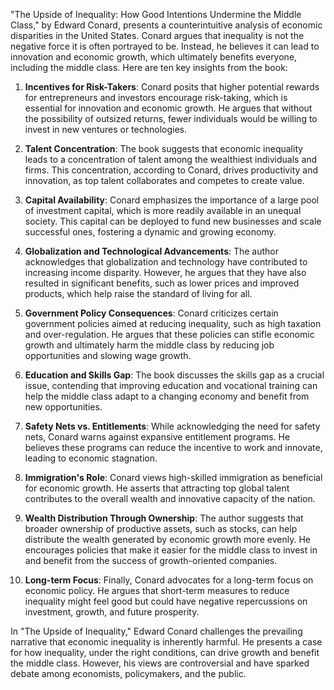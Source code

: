 "The Upside of Inequality: How Good Intentions Undermine the Middle Class," by Edward Conard, presents a counterintuitive analysis of economic disparities in the United States. Conard argues that inequality is not the negative force it is often portrayed to be. Instead, he believes it can lead to innovation and economic growth, which ultimately benefits everyone, including the middle class. Here are ten key insights from the book:

1. **Incentives for Risk-Takers**: Conard posits that higher potential rewards for entrepreneurs and investors encourage risk-taking, which is essential for innovation and economic growth. He argues that without the possibility of outsized returns, fewer individuals would be willing to invest in new ventures or technologies.

2. **Talent Concentration**: The book suggests that economic inequality leads to a concentration of talent among the wealthiest individuals and firms. This concentration, according to Conard, drives productivity and innovation, as top talent collaborates and competes to create value.

3. **Capital Availability**: Conard emphasizes the importance of a large pool of investment capital, which is more readily available in an unequal society. This capital can be deployed to fund new businesses and scale successful ones, fostering a dynamic and growing economy.

4. **Globalization and Technological Advancements**: The author acknowledges that globalization and technology have contributed to increasing income disparity. However, he argues that they have also resulted in significant benefits, such as lower prices and improved products, which help raise the standard of living for all.

5. **Government Policy Consequences**: Conard criticizes certain government policies aimed at reducing inequality, such as high taxation and over-regulation. He argues that these policies can stifle economic growth and ultimately harm the middle class by reducing job opportunities and slowing wage growth.

6. **Education and Skills Gap**: The book discusses the skills gap as a crucial issue, contending that improving education and vocational training can help the middle class adapt to a changing economy and benefit from new opportunities.

7. **Safety Nets vs. Entitlements**: While acknowledging the need for safety nets, Conard warns against expansive entitlement programs. He believes these programs can reduce the incentive to work and innovate, leading to economic stagnation.

8. **Immigration's Role**: Conard views high-skilled immigration as beneficial for economic growth. He asserts that attracting top global talent contributes to the overall wealth and innovative capacity of the nation.

9. **Wealth Distribution Through Ownership**: The author suggests that broader ownership of productive assets, such as stocks, can help distribute the wealth generated by economic growth more evenly. He encourages policies that make it easier for the middle class to invest in and benefit from the success of growth-oriented companies.

10. **Long-term Focus**: Finally, Conard advocates for a long-term focus on economic policy. He argues that short-term measures to reduce inequality might feel good but could have negative repercussions on investment, growth, and future prosperity.

In "The Upside of Inequality," Edward Conard challenges the prevailing narrative that economic inequality is inherently harmful. He presents a case for how inequality, under the right conditions, can drive growth and benefit the middle class. However, his views are controversial and have sparked debate among economists, policymakers, and the public.